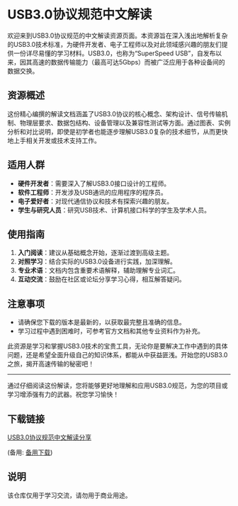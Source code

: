# USB3.0协议规范中文解读

欢迎来到USB3.0协议规范的中文解读资源页面。本资源旨在深入浅出地解析复杂的USB3.0技术标准，为硬件开发者、电子工程师以及对此领域感兴趣的朋友们提供一份详尽易懂的学习材料。USB3.0，也称为“SuperSpeed USB”，自发布以来，因其高速的数据传输能力（最高可达5Gbps）而被广泛应用于各种设备间的数据交换。

## 资源概述

这份精心编撰的解读文档涵盖了USB3.0协议的核心概念、架构设计、信号传输机制、物理层要求、数据包结构、设备管理以及兼容性测试等方面。通过图表、实例分析和对比说明，即使是初学者也能逐步理解USB3.0复杂的技术细节，从而更快地上手相关开发或技术支持工作。

## 适用人群

- **硬件开发者**：需要深入了解USB3.0接口设计的工程师。
- **软件工程师**：开发涉及USB通讯的应用程序的程序员。
- **电子爱好者**：对现代通信协议和技术有探索兴趣的朋友。
- **学生与研究人员**：研究USB技术、计算机接口科学的学生及学术人员。

## 使用指南

1. **入门阅读**：建议从基础概念开始，逐渐过渡到高级主题。
2. **对照学习**：结合实际的USB3.0设备进行实践，加深理解。
3. **专业术语**：文档内包含重要术语解释，辅助理解专业词汇。
4. **互动交流**：鼓励在社区或论坛分享学习心得，相互解答疑问。

## 注意事项

- 请确保您下载的版本是最新的，以获取最完整且准确的信息。
- 学习过程中遇到困难时，可参考官方文档和其他专业资料作为补充。

此资源是学习和掌握USB3.0技术的宝贵工具，无论你是要解决工作中遇到的具体问题，还是希望全面升级自己的知识体系，都能从中获益匪浅。开始您的USB3.0之旅，揭开高速传输的秘密吧！

---

通过仔细阅读这份解读，您将能够更好地理解和应用USB3.0规范，为您的项目或学习增添强有力的武器。祝您学习愉快！

## 下载链接
[USB3.0协议规范中文解读分享](https://pan.quark.cn/s/948814d384c7) 

(备用: [备用下载](https://pan.baidu.com/s/1BZYgSTtpEbCAEVpyXP7BFw?pwd=1234))

## 说明

该仓库仅用于学习交流，请勿用于商业用途。
